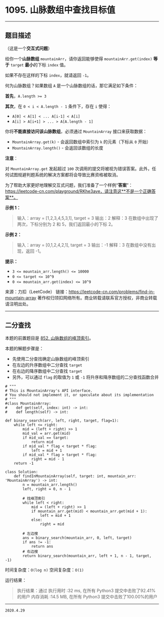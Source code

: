 # 1095. 山脉数组中查找目标值

---

## 题目描述

（这是一个**交互式问题**）

给你一个**山脉数组** `mountainArr`，请你返回能够使得 `mountainArr.get(index)` **等于** `target` **最小**的下标 `index` 值。

如果不存在这样的下标 `index`，就请返回 `-1`。

何为山脉数组？如果数组 `A` 是一个山脉数组的话，那它满足如下条件：

**首先**，`A.length >= 3`

**其次**，在 `0 < i < A.length - 1` 条件下，存在 `i` 使得：

- `A[0] < A[1] < ... A[i-1] < A[i]`
- `A[i] > A[i+1] > ... > A[A.length - 1]`

你将**不能直接访问该山脉数组**，必须通过 `MountainArray` 接口来获取数据：

- `MountainArray.get(k)` - 会返回数组中索引为 `k` 的元素（下标从 `0` 开始）
- `MountainArray.length()` - 会返回该数组的长度

**注意**：

对 `MountainArray.get` 发起超过 `100` 次调用的提交将被视为错误答案。此外，任何试图规避判题系统的解决方案都将会导致比赛资格被取消。

为了帮助大家更好地理解交互式问题，我们准备了一个样例“**答案**”：https://leetcode-cn.com/playground/RKhe3ave，请注意这**不是一个正确答案**。

**示例 1：**

> 输入：array = [1,2,3,4,5,3,1], target = 3
> 输出：2
> 解释：3 在数组中出现了两次，下标分别为 2 和 5，我们返回最小的下标 2。

**示例 2：**

> 输入：array = [0,1,2,4,2,1], target = 3
> 输出：-1
> 解释：3 在数组中没有出现，返回 -1。

**提示：**

- `3 <= mountain_arr.length() <= 10000`
- `0 <= target <= 10^9`
- `0 <= mountain_arr.get(index) <= 10^9`

来源：力扣（LeetCode）
链接：https://leetcode-cn.com/problems/find-in-mountain-array
著作权归领扣网络所有。商业转载请联系官方授权，非商业转载请注明出处。

---

## 二分查找

本题的前置题目是 [852. 山脉数组的峰顶索引](https://leetcode-cn.com/problems/peak-index-in-a-mountain-array/)。

本题的解题步骤是：

- 先使用二分查找确定山脉数组的峰顶索引
- 在左边的升序数组中二分查找 `target`
- 在右边的降序数组中二分查找 `target`
- 另外，可以通过 `flag` 的取值为 `1` 或 `-1` 将升序和降序数组的二分查找函数合并

```python3
# """
# This is MountainArray's API interface.
# You should not implement it, or speculate about its implementation
# """
#class MountainArray:
#    def get(self, index: int) -> int:
#    def length(self) -> int:

def binary_search(arr, left, right, target, flag=1):
    while left <= right:
        mid = (left + right) >> 1
        mid_val = arr.get(mid)
        if mid_val == target:
            return mid
        if mid_val * flag < target * flag:
            left = mid + 1
        if mid_val * flag > target * flag:
            right = mid - 1
    return -1

class Solution:
    def findInMountainArray(self, target: int, mountain_arr: 'MountainArray') -> int:
        n = mountain_arr.length()
        left, right = 0, n - 1

        # 找峰顶索引
        while left < right:
            mid = (left + right) >> 1
            if mountain_arr.get(mid) < mountain_arr.get(mid + 1):
                left = mid + 1
            else:
                right = mid
        
        # 左边搜
        ans = binary_search(mountain_arr, 0, left, target)
        if ans != -1:
            return ans
        # 右边搜
        return binary_search(mountain_arr, left + 1, n - 1, target, -1)

```

时间复杂度：`O(log n)`
空间复杂度：`O(1)`

运行结果：

> 执行结果：通过
> 执行用时 :32 ms, 在所有 Python3 提交中击败了92.41% 的用户
> 内存消耗 :14.5 MB, 在所有 Python3 提交中击败了100.00%的用户

---

`2020.4.29`
